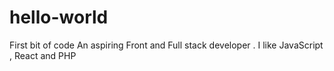 # hello-world
First bit of code
An aspiring Front and Full stack developer . I like JavaScript , React 
and PHP
